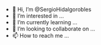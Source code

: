 - 👋 Hi, I’m @SergioHidalgorobles
- 👀 I’m interested in ...
- 🌱 I’m currently learning ...
- 💞️ I’m looking to collaborate on ...
- 📫 How to reach me ...

<!---
SergioHidalgorobles/SergioHidalgorobles is a ✨ special ✨ repository because its `README.md` (this file) appears on your GitHub profile.
You can click the Preview link to take a look at your changes.
--->
